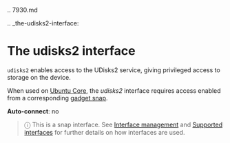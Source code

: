 .. 7930.md

.. _the-udisks2-interface:

# The udisks2 interface

`udisks2` enables access to the UDisks2 service, giving privileged access to storage on the device.

When used on [Ubuntu Core](https://ubuntu.com/core/docs), the _udisks2_ interface requires access enabled from a corresponding [gadget snap](https://ubuntu.com/core/docs/gadget-snaps).

**Auto-connect**: no

> ⓘ  This is a snap interface. See [Interface management](interface-management.md) and [Supported interfaces](supported-interfaces.md) for further details on how interfaces are used.